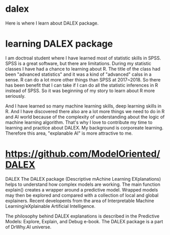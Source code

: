 # dalex
Here is where I learn about DALEX package.
# learning DALEX package

I am doctroal student where I have learned most of statistic skills in SPSS.
SPSS is a great software, but there are limitations. During my statistic classes I have had a chance to learning about R.  The title of the class had been "advanced statistics" and it was a kind of "advanced" calss in a sense. R can do a lot more other things than SPSS at 2017~2018.  So there has been benefit that I can take if I can do all the statistic inferences in R instead of SPSS. So it was beginning of my story to learn about R more seriously.

And I have learned so many machine learning skills, deep learning skills in R.  And I have discovered there also are a lot more things we need to do in R and AI world because of the complexity of understanding about the logic of machine learning algorithm.  That's why I love to contribute my time to learning and practice about DALEX.  My background is corporeate learning. Therefore this area, "explanable AI" is more attractive to me.

# https://github.com/ModelOriented/DALEX

DALEX The DALEX package (Descriptive mAchine Learning EXplanations) helps to understand how complex models are working. The main function explain() creates a wrapper around a predictive model. Wrapped models may then be explored and compared with a collection of local and global explainers. Recent developents from the area of Interpretable Machine Learning/eXplainable Artificial Intelligence.

The philosophy behind DALEX explanations is described in the Predictive Models: Explore, Explain, and Debug e-book. The DALEX package is a part of DrWhy.AI universe.

